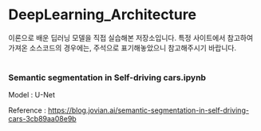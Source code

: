 # DeepLearning_Architecture

이론으로 배운 딥러닝 모델을 직접 실습해본 저장소입니다. 특정 사이트에서 참고하여 가져온 소스코드의 경우에는, 주석으로 표기해놓았으니 참고해주시기 바랍니다.
<br/>
<br/>
### Semantic segmentation in Self-driving cars.ipynb
Model : U-Net

Reference : https://blog.jovian.ai/semantic-segmentation-in-self-driving-cars-3cb89aa08e9b
